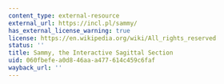 ```yaml
---
content_type: external-resource
external_url: https://incl.pl/sammy/
has_external_license_warning: true
license: https://en.wikipedia.org/wiki/All_rights_reserved
status: ''
title: Sammy, the Interactive Sagittal Section
uid: 060fbefe-a0d8-46aa-a477-614c459c6faf
wayback_url: ''
---
```

